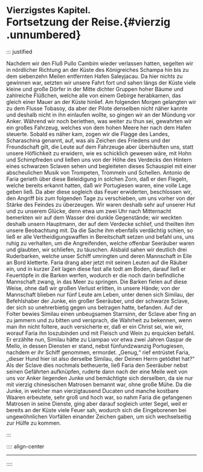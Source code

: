 # <small>Vierzigstes Kapitel.</small><br />Fortsetzung der Reise.{#vierzig .unnumbered}

::: justified

Nachdem wir den Fluß Pullo Cambim wieder verlassen hatten, segelten wir in
nördlicher Richtung an der Küste des Königreiches Schampa hin bis zu dem
siebenzehn Meilen entfernten Hafen Saleyjacau. Da hier nichts zu gewinnen war,
setzten wir unsere Fahrt fort und sahen längs der Küste viele kleine und große
Dörfer in der Mitte dichter Gruppen hoher Bäume und zahlreiche Flüßchen, welche
alle von einem Gebirge herabkamen, das gleich einer Mauer an der Küste hinlief.
Am folgenden Morgen gelangten wir zu dem Flusse Tobasoy, da aber der Pilote
denselben nicht näher kannte und deshalb nicht in ihn einlaufen wollte, so
gingen wir an der Mündung vor Anker. Während wir noch beriethen, was weiter zu
thun sei, gewahrten wir ein großes Fahrzeug, welches von dem hohen Meere her
nach dem Hafen steuerte. Sobald es näher kam, zogen wir die Flagge des Landes,
Scharaschina genannt, auf, was als Zeichen des Friedens und der Freundschaft
gilt, die Leute auf dem Fahrzeuge aber überhäuften uns, statt unsere Höflichkeit
zu erwidern, wie es schicklich gewesen wäre, mit Hohn und Schimpfreden und
ließen uns von der Höhe des Verdecks den Hintern eines schwarzen Sclaven sehen
und begleiteten dieses Schauspiel mit einer abscheulichen Musik von Trompeten,
Trommeln und Schellen. Antonio de Faria gerieth über diese Beleidigung in
solchen Zorn, daß er den Flegeln, welche bereits erkannt hatten, daß wir
Portugiesen waren, eine volle Lage geben ließ. Da aber diese sogleich das Feuer
erwiderten, beschlossen wir, den Angriff bis zum folgenden Tage zu verschieben,
um uns vorher von der Stärke des Feindes zu überzeugen. Wir waren deshalb sehr
auf unserer Hut und zu unserem Glücke, denn etwa um zwei Uhr nach Mitternacht
bemerkten wir auf dem Wasser drei dunkle Gegenstände; wir weckten deshalb unsern
Hauptmann, der auf dem Verdecke schlief, und theilten ihm unsere Beobachtung
mit. Da die Sache ihm ebenfalls verdächtig schien, so ließ er alle
Vertheidigungswaffen in Bereitschaft setzen und befahl uns, uns ruhig zu
verhalten, um die Angreifenden, welche offenbar Seeräuber waren und glaubten,
wir schliefen, zu täuschen. Alsbald sahen wir deutlich drei Ruderbarken, welche
unser Schiff umringten und deren Mannschaft in Eile an Bord kletterte. Faria
drang aber jetzt mit seinen Leuten auf die Räuber ein, und in kurzer Zeit lagen
diese fast alle todt am Boden, darauf ließ er Feuertöpfe in die Barken werfen,
wodurch er die noch darin befindliche Mannschaft zwang, in das Meer zu springen.
Die Barken fielen auf diese Weise, ohne daß wir großen Verlust erlitten, in
unsere Hände; von der Mannschaft blieben nur fünf Leute am Leben, unter denen
sich Similau, der Befehlshaber der Junke, ein großer Seeräuber, und der schwarze
Sclave, der sich so unehrerbietig gegen uns betragen hatte, befanden. Auf der
Folter bewies Similau einen unbeugsamen Starrsinn, der Sclave aber fing an zu
jammern und zu bitten und versprach, die Wahrheit zu bekennen, wenn man ihn
nicht foltere, auch versicherte er, daß er ein Christ sei, wie wir, worauf Faria
ihn loszubinden und mit Fleisch und Wein zu erquicken befahl. Er erzählte nun,
Similau hätte zu Liampao vor etwa zwei Jahren Gaspar de Mello, in dessen
Diensten er stand, nebst fünfundzwanzig Portugiesen, nachdem er ihr Schiff
genommen, ermordet. „Genug,“ rief entrüstet Faria, „dieser Hund hier ist also
derselbe Similau, der Deinen Herrn getödtet hat?“ Als der Sclave dies nochmals
betheuerte, ließ Faria den Seeräuber nebst seinen Gefährten aufknüpfen, ruderte
dann nach der eine Meile weit von uns vor Anker liegenden Junke und bemächtigte
sich derselben, da sie nur mit vierzig chinesischen Matrosen bemannt war, ohne
große Mühe. Da die Junke, in welcher man vierzigtausend Ducaten und manche
kostbare Waaren erbeutete, sehr groß und hoch war, so nahm Faria die gefangenen
Matrosen in seine Dienste, ging aber darauf sogleich unter Segel, weil er
bereits an der Küste viele Feuer sah, wodurch sich die Eingeborenen bei
ungewöhnlichen Vorfällen einander Zeichen gaben, um sich wechselseitig zur Hülfe
zu kommen.


:::

:::: align-center
****
::::

